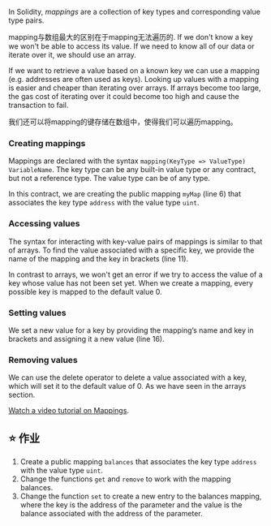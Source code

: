 In Solidity, *mappings* are a collection of key types and corresponding value type pairs.

mapping与数组最大的区别在于mapping无法遍历的. If we don't know a key we won't be able to access its value. If we need to know all of our data or iterate over it, we should use an array. 

If we want to retrieve a value based on a known key we can use a mapping (e.g. addresses are often used as keys). Looking up values with a mapping is easier and cheaper than iterating over arrays. If arrays become too large, the gas cost of iterating over it could become too high and cause the transaction to fail.

我们还可以将mapping的键存储在数组中，使得我们可以遍历mapping。

### Creating mappings
Mappings are declared with the syntax `mapping(KeyType => ValueType) VariableName`.
The key type can be any built-in value type or any contract, but not a reference type. The value type can be of any type.

In this contract, we are creating the public mapping `myMap` (line 6) that associates the key type `address` with the value type `uint`.

### Accessing values
The syntax for interacting with key-value pairs of mappings is similar to that of arrays.
To find the value associated with a specific key, we provide the name of the mapping and the key in brackets (line 11). 

In contrast to arrays, we won't get an error if we try to access the value of a key whose value has not been set yet. When we create a mapping, every possible key is mapped to the default value 0.

### Setting values
We set a new value for a key by providing the mapping’s name and key in brackets and assigning it a new value (line 16).

### Removing values
We can use the delete operator to delete a value associated with a key, which will set it to the default value of 0. As we have seen in the arrays section.

<a href="https://www.youtube.com/watch?v=tO3vVMCOts8" target="_blank">Watch a video tutorial on Mappings</a>.

## ⭐️ 作业
1. Create a public mapping `balances` that associates the key type `address` with the value type `uint`.
2. Change the functions `get` and `remove` to work with the mapping balances.
3. Change the function `set` to create a new entry to the balances mapping, where the key is the address of the parameter and the value is the balance associated with the address of the parameter.